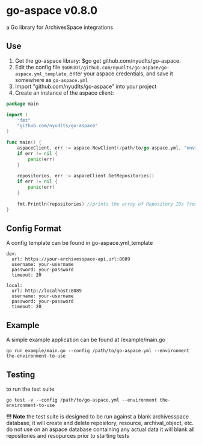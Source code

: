 # go-aspace v0.8.0
a Go library for ArchivesSpace integrations

## Use
1. Get the go-aspace library: $go get github.com/nyudlts/go-aspace.
2. Edit the config file `$GOROOT/github.com/nyudlts/go-aspace/go-aspace.yml_template`, enter your aspace credentials, and save it somewhere as `go-aspace.yml`
4. Import "github.com/nyudlts/go-aspace" into your project
5. Create an instance of the aspace client:

```go
package main

import (
	"fmt"
	"github.com/nyudlts/go-aspace"
)

func main() {
    aspaceClient, err := aspace.NewClient(/path/to/go-aspace.yml, "environment to use from config")
    if err != nil {
        panic(err)
    }
    
    repositories, err := aspaceClient.GetRepositories()
    if err != nil {
        panic(err)
    }
	
    fmt.Println(repositories) //prints the array of Repository IDs from ArchivesSpace.
}
```

## Config Format
A config template can be found in go-aspace.yml_template

```
dev:
  url: https://your-archivesspace-api.url:8089
  username: your-username
  password: your-password
  timeout: 20
  
local:
  url: http://localhost:8089
  username: your-username
  password: your-password
  timeout: 20
```

## Example
A simple example application can be found at /example/main.go

```shell
go run example/main.go --config /path/to/go-aspace.yml --environment the-environment-to-use
```

## Testing
to run the test suite
```shell
go test -v --config /path/to/go-aspace.yml --environment the-environment-to-use
```
**!!! Note** the test suite is designed to be run against a blank archivesspace database, it will create and delete repository, resource, archival_object, etc. do not use on an aspace database containing any actual data it will blank all repositories and resopurces prior to starting tests
